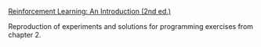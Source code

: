 [Reinforcement Learning: An Introduction (2nd ed.)](http://incompleteideas.net/book/RLbook2020.pdf)

Reproduction of experiments and solutions for programming exercises from chapter 2.
